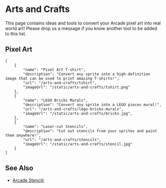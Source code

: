 # Arts and Crafts

This page contains ideas and tools to convert your Arcade pixel art
into real world art! Please drop us a message if you know another tool to be added to this list.

## Pixel Art

```codecard
[
    {
        "name": "Pixel Art T-shirt",
        "description": "Convert any sprite into a high-definition image that can be used to print amazing T-shirts!",
        "url": "/arts-and-crafts/tshirt",
        "imageUrl": "/static/arts-and-crafts/tshirt.png"
    },
    {
        "name": "LEGO Bricks Murals",
        "description": "Convert any sprite into a LEGO pieces mural!",
        "url": "/arts-and-crafts/lego-bricks-murals",
        "imageUrl": "/static/arts-and-crafts/bricks.jpg",
    },
    {
        "name": "Laser-cut Stencils",
        "description": "Cut out stencils from your sprites and paint them anywhere!",
        "url": "/arts-and-crafts/stencils",
        "imageUrl": "/static/arts-and-crafts/stencil.jpg"
    }
]
```


## See Also

* [Arcade Stencilr](https://arcade-stencils.glitch.me/)